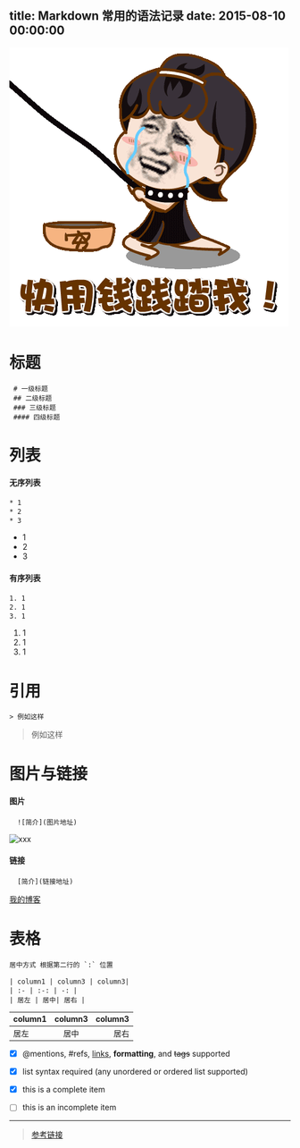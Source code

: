 title: Markdown 常用的语法记录
date: 2015-08-10 00:00:00
---

![](https://raw.githubusercontent.com/haner199401/haner199401.github.io/develop/images/7bf559e2eaec148ff023f0c1c45e3fdf.gif)
<!--more-->

# 标题

```
 # 一级标题
 ## 二级标题
 ### 三级标题
 #### 四级标题

```

# 列表
#### 无序列表

```
* 1
* 2
* 3

```

* 1
* 2
* 3

#### 有序列表

```
1. 1
2. 1
3. 1

```

1. 1
2. 1
3. 1

# 引用

```
> 例如这样

```

> 例如这样


# 图片与链接
#### 图片
```
  ![简介](图片地址)
```

![xxx](http://25.io/mou/Mou_128.png)

#### 链接
```
  [简介](链接地址)
```
[我的博客](http://haner.me)

# 表格

    居中方式 根据第二行的 `:` 位置

```
| column1 | column3 | column3|
| :- | :-: | -: |
| 居左 | 居中| 居右 |
```

| column1 | column3 | column3|
| :- | :-: | -: |
| 居左 | 居中| 居右 |




- [x] @mentions, #refs, [links](), **formatting**, and <del>tags</del> supported
- [x] list syntax required (any unordered or ordered list supported)
- [x] this is a complete item
- [ ] this is an incomplete item


---


> [参考链接](https://guides.github.com/features/mastering-markdown/)

